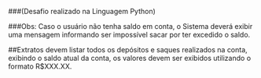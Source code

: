 
###(Desafio realizado na Linguagem Python)


<p align ="center>***PROJETO SIMULADOR DE UM CAIXA ELETRÔNICO***</p>

##Objetivos:

##Realizar Operações

•Depósito

•Saque

•Extrato

•Sair


###O Sistema trabalha com 1(Um) Usuário, sem informações do usuário e bancárias.

##Depósitos devem ser armanezados em uma variável e armazenados em uma variável e exibidos na operação de extrato.

##Saques  realizar 3(três) saques diários com limite máximo de R$ 500.00(Quinhentos Reais) por saque, todos os saques devem ser armazenados em uma variável e exibidos na operação "extrato"

###Obs: Caso o usuário não tenha saldo em conta, o Sistema deverá exibir uma mensagem informando ser impossível sacar por ter excedido o saldo.

##Extratos devem listar todos os depósitos e saques realizados  na conta, exibindo o saldo atual da conta, os valores devem ser exibidos utilizando o formato R$XXX.XX.

<p align ="center><i>***Bootcamp DIO.</i></p>
  
POTÊNCIA TECH POWERED BY IFOOD

CIÊNCIA DE DADOS COM PYTHON

INSTRUTOR: Guilherme Arthur de Carvalho
